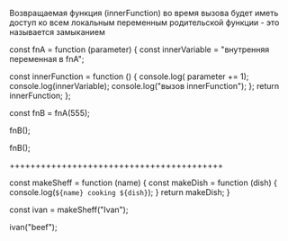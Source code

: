 Возвращаемая функция (innerFunction) во время вызова будет иметь доступ ко всем локальным переменным родительской функции - это называется замыканием

<!-- создано замыкание -->
const fnA = function (parameter) {
  const innerVariable = "внутренняя переменная в fnA";

  const innerFunction = function () {
    console.log( parameter += 1);
    console.log(innerVariable);
    console.log("вызов innerFunction");
  };
  return innerFunction;
};


const fnB = fnA(555);
<!-- тут fnA создаёт себе рюкзак уже с переменными (parameter = 0 ,  ), этот рюкзак не разрушается как локальные области видимости -->

fnB();
<!-- тут после вызова fnB, parameter = 0 делает инкремент и = 1 -->
fnB();
<!-- тут после вызова fnB, parameter = 1 делает инкремент и = 2 -->

+++++++++++++++++++++++++++++++++++++++++


const makeSheff = function (name) {
    const makeDish = function (dish) {
        console.log(`${name} cooking ${dish}`);
    }
    return makeDish;
}

const ivan = makeSheff("Ivan");
<!-- создали рюкзак и вписали имя повара Ivan
{
    const makeDish = function (dish) {
        console.log(`Ivan cooking ${dish}`);
    }
    return makeDish;
}  -->

ivan("beef");
<!-- тут в этот рюкзак с поваром Ivan вставляем beef в function (dish) -->